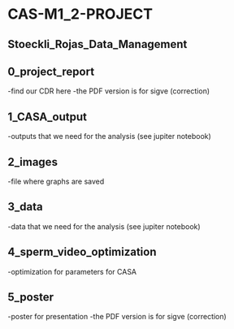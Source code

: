 #  CAS-M1_2-PROJECT

## Stoeckli_Rojas_Data_Management

## 0_project_report
-find our CDR here
-the PDF version is for sigve (correction)

## 1_CASA_output
-outputs that we need for the analysis (see jupiter notebook)

## 2_images
-file where graphs are saved

## 3_data
-data that we need for the analysis (see jupiter notebook)

## 4_sperm_video_optimization
-optimization for parameters for CASA

## 5_poster
-poster for presentation
-the PDF version is for sigve (correction)